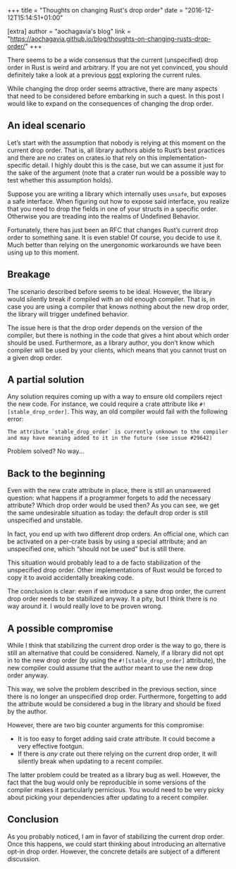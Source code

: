 +++
title = "Thoughts on changing Rust's drop order"
date = "2016-12-12T15:14:51+01:00"

[extra]
author = "aochagavia&apos;s blog"
link = "https://aochagavia.github.io/blog/thoughts-on-changing-rusts-drop-order/"
+++
<p>There seems to be a wide consensus that the current (unspecified) drop order
in Rust is weird and arbitrary. If you are not yet convinced, you should
definitely take a look at a previous <a href="https://aochagavia.github.io/blog/exploring-rusts-unspecified-drop-order/">post</a>
exploring the current rules.</p>

<p>While changing the drop order seems attractive, there are many aspects that
need to be considered before embarking in such a quest. In this post I would
like to expand on the consequences of changing the drop order.</p>

<h2 id="an-ideal-scenario">An ideal scenario</h2>

<p>Let&rsquo;s start with the assumption that nobody is relying at this moment on the
current drop order. That is, all library authors abide to Rust&rsquo;s best practices
and there are no crates on crates.io that rely on this implementation-specific
detail. I highly doubt this is the case, but we can assume it just for the sake
of the argument (note that a crater run would be a possible way to test whether
this assumption holds).</p>

<p>Suppose you are writing a library which internally uses
<code>unsafe</code>, but exposes a safe interface. When figuring out how to expose said
interface, you realize that you need to drop the fields in one of your structs
in a specific order. Otherwise you are treading into the realms of Undefined
Behavior.</p>

<p>Fortunately, there has just been an RFC that changes Rust&rsquo;s current drop order
to something sane. It is even stable! Of course, you decide to use it. Much
better than relying on the unergonomic workarounds we have been using up to
this moment.</p>

<h2 id="breakage">Breakage</h2>

<p>The scenario described before seems to be ideal. However, the library would
silently break if compiled with an old enough compiler. That is, in case you
are using a compiler that knows nothing about the new drop order, the library
will trigger undefined behavior.</p>

<p>The issue here is that the drop order depends on the version of the compiler,
but there is nothing in the code that gives a hint about which order should
be used. Furthermore, as a library author, you don&rsquo;t know which compiler will
be used by your clients, which means that you cannot trust on a given drop
order.</p>

<h2 id="a-partial-solution">A partial solution</h2>

<p>Any solution requires coming up with a way to ensure old compilers
reject the new code. For instance, we could require a crate attribute like
<code>#![stable_drop_order]</code>. This way, an old compiler would fail with the
following error:</p>

<pre><code>The attribute `stable_drop_order` is currently unknown to the compiler and may have meaning added to it in the future (see issue #29642)
</code></pre>

<p>Problem solved? No way&hellip;</p>

<h2 id="back-to-the-beginning">Back to the beginning</h2>

<p>Even with the new crate attribute in place, there is still an
unanswered question: what happens if a programmer forgets to add the necessary
attribute? Which drop order would be used then? As you can see, we get the
same undesirable situation as today: the default drop order is still
unspecified and unstable.</p>

<p>In fact, you end up with two different drop orders. An official one, which can
be activated on a per-crate basis by using a special attribute; and an
unspecified one, which &ldquo;should not be used&rdquo; but is still there.</p>

<p>This situation would probably lead to a de facto stabilization of the
unspecified drop order. Other implementations of Rust would be forced
to copy it to avoid accidentally breaking code.</p>

<p>The conclusion is clear: even if we introduce a sane drop order, the current
drop order needs to be stabilized anyway. It a pity, but I think
there is no way around it. I would really love to be proven wrong.</p>

<h2 id="a-possible-compromise">A possible compromise</h2>

<p>While I think that stabilizing the current drop order is the way to go,
there is still an alternative that could be considered. Namely, if a
library did not opt in to the new drop order (by using the
<code>#![stable_drop_order]</code> attribute), the new compiler could assume that
the author meant to use the new drop order anyway.</p>

<p>This way, we solve the problem described in the previous section, since there is no
longer an unspecified drop order. Furthermore, forgetting to add the attribute
would be considered a bug in the library and should be fixed by the author.</p>

<p>However, there are two big counter arguments for this compromise:</p>

<ul>
<li>It is too easy to forget adding said crate attribute. It could become a very
effective footgun.</li>
<li>If there is <em>any</em> crate out there relying on the current drop order, it will silently
break when updating to a recent compiler.</li>
</ul>

<p>The latter problem could be treated as a library bug as well. However, the
fact that the bug would only be reproducible in some versions of the compiler
makes it particularly pernicious. You would need to be very picky about
picking your dependencies after updating to a recent compiler.</p>

<h2 id="conclusion">Conclusion</h2>

<p>As you probably noticed, I am in favor of stabilizing the current drop order.
Once this happens, we could start thinking about introducing an alternative
opt-in drop order. However, the concrete details are subject of a different
discussion.</p>
